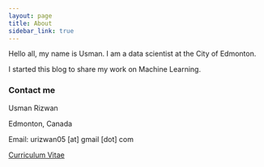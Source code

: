 ```yaml
---
layout: page
title: About
sidebar_link: true
---
```


<p class="message">
  Hello all, my name is Usman. I am a data scientist at the City of Edmonton.

I started this blog to share my work on Machine Learning.
</p>

### Contact me
Usman Rizwan

Edmonton, Canada

Email: urizwan05 [at] gmail [dot] com

[Curriculum Vitae](https://usmanr149.github.io/usmanrizwands/)